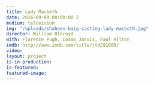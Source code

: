 ```yaml
---
title: Lady Macbeth
date: 2016-09-08 00:00:00 Z
medium: television
img: "/uploads/shaheen-baig-casting-lady-macbeth.jpg"
director: William Oldroyd
with: Florence Pugh, Cosmo Jarvis, Paul Hilton
imdb: http://www.imdb.com/title/tt4291600/
video: 
layout: project
is-in-production: 
is-featured: 
featured-image: 
---
```


